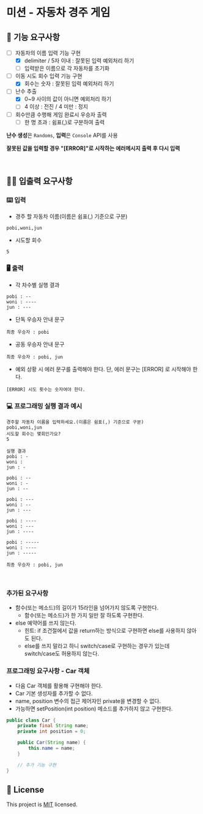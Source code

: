# 미션 - 자동차 경주 게임


## 🚀 기능 요구사항

- [ ] 자동차의 이름 입력 기능 구현
  - [X] delimiter / 5자 이내 : 잘못된 입력 예외처리 하기
  - [ ] 입력받은 이름으로 각 자동차를 초기화
- [ ] 이동 시도 회수 입력 기능 구현
  - [X] 회수는 숫자 : 잘못된 입력 예외처리 하기
- [ ] 난수 추출
  - [X] 0~9 사이의 값이 아니면 예외처리 하기
  - [ ] 4 이상 : 전진 / 4 미만 : 정지
- [ ] 회수만큼 수행해 게임 완료시 우승자 출력
  - [ ] 한 명 초과 : 쉼표(,)로 구분하여 출력
  
**난수 생성**은 `Randoms`, **입력**은 `Console` API를 사용 

**잘못된 값을 입력할 경우 "[ERROR]"로 시작하는 에러메시지 출력 후 다시 입력**

<br>

## ✍🏻 입출력 요구사항

### ⌨️ 입력

- 경주 할 자동차 이름(이름은 쉼표(,) 기준으로 구분)

```
pobi,woni,jun
```

- 시도할 회수

```
5
```

### 🖥 출력

- 각 차수별 실행 결과

```
pobi : --
woni : ----
jun : ---
```

- 단독 우승자 안내 문구

```
최종 우승자 : pobi
```

- 공동 우승자 안내 문구

```
최종 우승자 : pobi, jun
```

- 예외 상황 시 에러 문구를 출력해야 한다. 단, 에러 문구는 [ERROR] 로 시작해야 한다.

```
[ERROR] 시도 횟수는 숫자여야 한다.
```

### 💻 프로그래밍 실행 결과 예시

```
경주할 자동차 이름을 입력하세요.(이름은 쉼표(,) 기준으로 구분)
pobi,woni,jun
시도할 회수는 몇회인가요?
5

실행 결과
pobi : -
woni : 
jun : -

pobi : --
woni : -
jun : --

pobi : ---
woni : --
jun : ---

pobi : ----
woni : ---
jun : ----

pobi : -----
woni : ----
jun : -----

최종 우승자 : pobi, jun
```

<br>

### 추가된 요구사항

- 함수(또는 메소드)의 길이가 15라인을 넘어가지 않도록 구현한다.
   - 함수(또는 메소드)가 한 가지 일만 잘 하도록 구현한다.
- else 예약어를 쓰지 않는다.
   - 힌트: if 조건절에서 값을 return하는 방식으로 구현하면 else를 사용하지 않아도 된다.
   - else를 쓰지 말라고 하니 switch/case로 구현하는 경우가 있는데 switch/case도 허용하지 않는다.

### 프로그래밍 요구사항 - Car 객체

- 다음 Car 객체를 활용해 구현해야 한다.
- Car 기본 생성자를 추가할 수 없다.
- name, position 변수의 접근 제어자인 private을 변경할 수 없다.
- 가능하면 setPosition(int position) 메소드를 추가하지 않고 구현한다.

```java
public class Car {
    private final String name;
    private int position = 0;

    public Car(String name) {
        this.name = name;
    }

    // 추가 기능 구현
}
```


## 📝 License

This project is [MIT](https://github.com/woowacourse/java-racingcar-precourse/blob/master/LICENSE) licensed.
